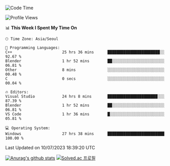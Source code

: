 <!--START_SECTION:waka-->
![Code Time](http://img.shields.io/badge/Code%20Time-374%20hrs%2022%20mins-blue)

![Profile Views](http://img.shields.io/badge/Profile%20Views-1-blue)

📊 **This Week I Spent My Time On** 

```text
🕑︎ Time Zone: Asia/Seoul

💬 Programming Languages: 
C++                      25 hrs 36 mins      ███████████████████████░░   92.67 % 
Blender                  1 hr 52 mins        ██░░░░░░░░░░░░░░░░░░░░░░░   06.81 % 
Other                    8 mins              ░░░░░░░░░░░░░░░░░░░░░░░░░   00.48 % 
C                        0 secs              ░░░░░░░░░░░░░░░░░░░░░░░░░   00.04 % 

🔥 Editors: 
Visual Studio            24 hrs 8 mins       ██████████████████████░░░   87.39 % 
Blender                  1 hr 52 mins        ██░░░░░░░░░░░░░░░░░░░░░░░   06.81 % 
VS Code                  1 hr 36 mins        █░░░░░░░░░░░░░░░░░░░░░░░░   05.81 % 

💻 Operating System: 
Windows                  27 hrs 38 mins      █████████████████████████   100.00 % 
```


 Last Updated on 10/07/2023 18:39:20 UTC
<!--END_SECTION:waka-->
[![Anurag's github stats](https://github-readme-stats.vercel.app/api?username=heosumin518)](https://github.com/anuraghazra/github-readme-stats)
[![Solved.ac
프로필](http://mazassumnida.wtf/api/v2/generate_badge?boj=heosumin)](https://solved.ac/heosumin)
